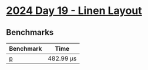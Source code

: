 # [2024 Day 19 - Linen Layout](https://adventofcode.com/2024/day/19)

## Benchmarks

<!-- BEGIN benches -->
| Benchmark            | Time       |
| -------------------- | ---------- |
| [p](./src/lib.rs#L8) | 482.99 µs |

<!-- END benches -->
<!-- BEGIN other_benches -->

<!-- END other_benches -->
